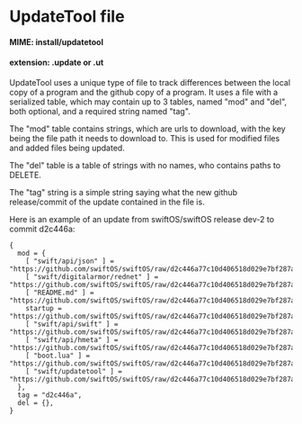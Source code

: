 # UpdateTool file
#### MIME: install/updatetool
#### extension: .update or .ut

UpdateTool uses a unique type of file to track differences between the local copy of a program and the github copy of a program. It uses
a file with a serialized table, which may contain up to 3 tables, named "mod" and "del", both optional, and a required string named "tag". 
  
The "mod" table contains strings, which are urls to download, with the key being the file path it needs to download to. This is used for modified files and added files being updated.
  
The "del" table is a table of strings with no names, who contains paths to DELETE.  
  
The "tag" string is a simple string saying what the new github release/commit of the update contained in the file is.

Here is an example of an update from swiftOS/swiftOS release dev-2 to commit d2c446a:
```
{
  mod = {
    [ "swift/api/json" ] = "https://github.com/swiftOS/swiftOS/raw/d2c446a77c10d406518d029e7bf287a0ecdb2751/swift/api/json",
    [ "swift/digitalarmor/rednet" ] = "https://github.com/swiftOS/swiftOS/raw/d2c446a77c10d406518d029e7bf287a0ecdb2751/swift/digitalarmor/rednet",
    [ "README.md" ] = "https://github.com/swiftOS/swiftOS/raw/d2c446a77c10d406518d029e7bf287a0ecdb2751/README.md",
    startup = "https://github.com/swiftOS/swiftOS/raw/d2c446a77c10d406518d029e7bf287a0ecdb2751/startup",
    [ "swift/api/swift" ] = "https://github.com/swiftOS/swiftOS/raw/d2c446a77c10d406518d029e7bf287a0ecdb2751/swift/api/swift",
    [ "swift/api/hmeta" ] = "https://github.com/swiftOS/swiftOS/raw/d2c446a77c10d406518d029e7bf287a0ecdb2751/swift/api/hmeta",
    [ "boot.lua" ] = "https://github.com/swiftOS/swiftOS/raw/d2c446a77c10d406518d029e7bf287a0ecdb2751/boot.lua",
    [ "swift/updatetool" ] = "https://github.com/swiftOS/swiftOS/raw/d2c446a77c10d406518d029e7bf287a0ecdb2751/swift/updatetool",
  },
  tag = "d2c446a",
  del = {},
}
```
